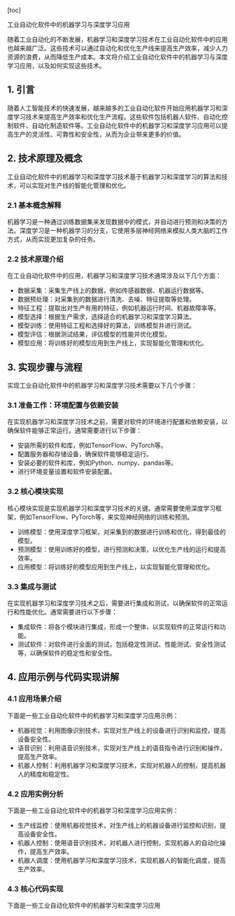 
[toc]                    
                
                
工业自动化软件中的机器学习与深度学习应用

随着工业自动化的不断发展，机器学习和深度学习技术在工业自动化软件中的应用也越来越广泛。这些技术可以通过自动化和优化生产线来提高生产效率，减少人力资源的浪费，从而降低生产成本。本文将介绍工业自动化软件中的机器学习与深度学习应用，以及如何实现这些技术。

## 1. 引言

随着人工智能技术的快速发展，越来越多的工业自动化软件开始应用机器学习和深度学习技术来提高生产效率和优化生产流程。这些软件包括机器人软件、自动化控制软件、自动化制造软件等。工业自动化软件中的机器学习和深度学习应用可以提高生产的灵活性、可靠性和安全性，从而为企业带来更多的价值。

## 2. 技术原理及概念

工业自动化软件中的机器学习和深度学习技术基于机器学习和深度学习的算法和技术，可以实现对生产线的智能化管理和优化。

### 2.1 基本概念解释

机器学习是一种通过训练数据集来发现数据中的模式，并自动进行预测和决策的方法。深度学习是一种机器学习的分支，它使用多层神经网络来模拟人类大脑的工作方式，从而实现更加复杂的任务。

### 2.2 技术原理介绍

在工业自动化软件中的应用，机器学习和深度学习技术通常涉及以下几个方面：

- 数据采集：采集生产线上的数据，例如传感器数据、机器运行数据等。
- 数据预处理：对采集到的数据进行清洗、去噪、特征提取等处理。
- 特征工程：提取出对生产有用的特征，例如机器运行时间、机器故障率等。
- 模型选择：根据生产需求，选择适合的机器学习和深度学习算法。
- 模型训练：使用特征工程和选择好的算法，训练模型并进行测试。
- 模型评估：根据测试结果，评估模型的性能并优化模型。
- 模型应用：将训练好的模型应用到生产线上，实现智能化管理和优化。

## 3. 实现步骤与流程

实现工业自动化软件中的机器学习和深度学习技术需要以下几个步骤：

### 3.1 准备工作：环境配置与依赖安装

在实现机器学习和深度学习技术之前，需要对软件的环境进行配置和依赖安装，以确保软件能够正常运行。通常需要进行以下步骤：

- 安装所需的软件和库，例如TensorFlow、PyTorch等。
- 配置服务器和存储设备，确保软件能够稳定运行。
- 安装必要的软件和库，例如Python、numpy、pandas等。
- 进行环境变量设置和软件安装配置。

### 3.2 核心模块实现

核心模块实现是实现机器学习和深度学习技术的关键。通常需要使用深度学习框架，例如TensorFlow、PyTorch等，来实现神经网络的训练和预测。

- 训练模型：使用深度学习框架，对采集到的数据进行训练和优化，得到最佳的模型。
- 预测模型：使用训练好的模型，进行预测和决策，以优化生产线的运行和提高效率。
- 应用模型：将训练好的模型应用到生产线上，以实现智能化管理和优化。

### 3.3 集成与测试

在实现机器学习和深度学习技术之后，需要进行集成和测试，以确保软件的正常运行和性能优化。通常需要进行以下步骤：

- 集成软件：将各个模块进行集成，形成一个整体，以实现软件的正常运行和功能。
- 测试软件：对软件进行全面的测试，包括稳定性测试、性能测试、安全性测试等，以确保软件的稳定性和安全性。

## 4. 应用示例与代码实现讲解

### 4.1 应用场景介绍

下面是一些工业自动化软件中的机器学习和深度学习应用示例：

- 机器视觉：利用图像识别技术，实现对生产线上的设备进行识别和监控，提高设备安全性。
- 语音识别：利用语音识别技术，实现对生产线上的语音指令进行识别和操作，提高生产效率。
- 机器人控制：利用机器学习和深度学习技术，实现对机器人的控制，提高机器人的精度和稳定性。

### 4.2 应用实例分析

下面是一些工业自动化软件中的机器学习和深度学习应用实例：

- 生产线监控：使用机器视觉技术，对生产线上的机器设备进行监控和识别，提高设备安全性。
- 机器人控制：使用语音识别技术，对机器人进行控制，实现机器人的自动化操作，提高生产效率。
- 机器人调度：使用机器学习和深度学习技术，实现机器人的智能化调度，提高生产效率。

### 4.3 核心代码实现

下面是一些工业自动化软件中的机器学习和深度学习应用

